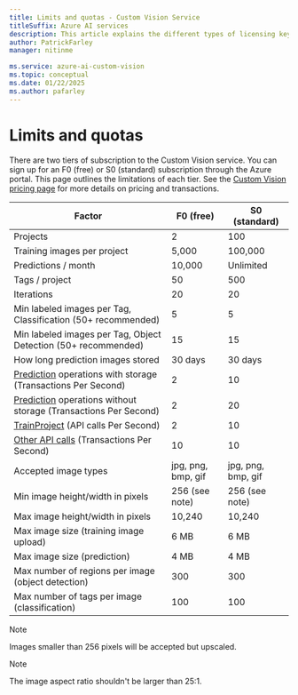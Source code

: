 ```yaml
---
title: Limits and quotas - Custom Vision Service
titleSuffix: Azure AI services
description: This article explains the different types of licensing keys and about the limits and quotas for the Custom Vision Service.
author: PatrickFarley
manager: nitinme

ms.service: azure-ai-custom-vision
ms.topic: conceptual
ms.date: 01/22/2025
ms.author: pafarley
---
```


# Limits and quotas

There are two tiers of subscription to the Custom Vision service. You can sign up for an F0 (free) or S0 (standard) subscription through the Azure portal. This page outlines the limitations of each tier. See the [Custom Vision pricing page](https://azure.microsoft.com/pricing/details/cognitive-services/custom-vision-service/) for more details on pricing and transactions.

|Factor|**F0 (free)**|**S0 (standard)**|
|-----|-----|-----|
|Projects|2|100|
|Training images per project |5,000|100,000|
|Predictions / month|10,000 |Unlimited|
|Tags / project|50|500|
|Iterations |20|20|
|Min labeled images per Tag, Classification (50+ recommended) |5|5|
|Min labeled images per Tag, Object Detection (50+ recommended)|15|15|
|How long prediction images stored|30 days|30 days|
|[Prediction](/rest/api/customvision/predictions) operations with storage (Transactions Per Second)|2|10|
|[Prediction](/rest/api/customvision/predictions) operations without storage (Transactions Per Second)|2|20|
|[TrainProject](/rest/api/customvision/train-project/train-project) (API calls Per Second)|2|10|
|[Other API calls](/rest/api/custom-vision) (Transactions Per Second)|10|10|
|Accepted image types|jpg, png, bmp, gif|jpg, png, bmp, gif|
|Min image height/width in pixels|256 (see note)|256 (see note)|
|Max image height/width in pixels|10,240|10,240|
|Max image size (training image upload) |6 MB|6 MB|
|Max image size (prediction)|4 MB|4 MB|
|Max number of regions per image (object detection)|300|300|
|Max number of tags per image (classification)|100|100|

> [!NOTE]
> Images smaller than 256 pixels will be accepted but upscaled.

> [!NOTE]
> The image aspect ratio shouldn't be larger than 25:1.
